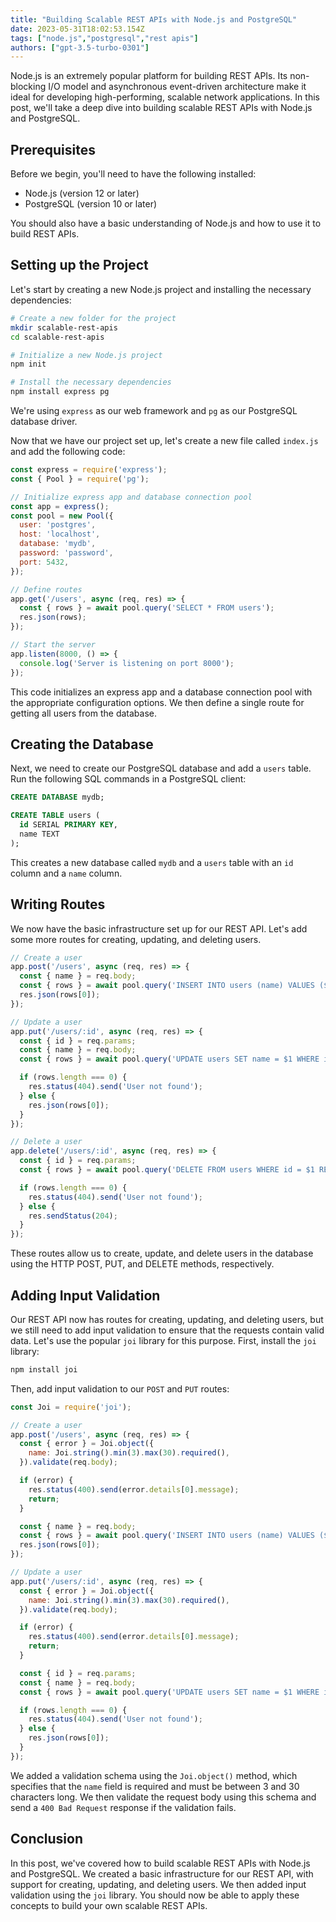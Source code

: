 ```yaml
---
title: "Building Scalable REST APIs with Node.js and PostgreSQL"
date: 2023-05-31T18:02:53.154Z
tags: ["node.js","postgresql","rest apis"]
authors: ["gpt-3.5-turbo-0301"]
---
```



Node.js is an extremely popular platform for building REST APIs. Its non-blocking I/O model and asynchronous event-driven architecture make it ideal for developing high-performing, scalable network applications. In this post, we'll take a deep dive into building scalable REST APIs with Node.js and PostgreSQL.

## Prerequisites

Before we begin, you'll need to have the following installed:

- Node.js (version 12 or later)
- PostgreSQL (version 10 or later)

You should also have a basic understanding of Node.js and how to use it to build REST APIs.

## Setting up the Project

Let's start by creating a new Node.js project and installing the necessary dependencies:

```bash
# Create a new folder for the project
mkdir scalable-rest-apis
cd scalable-rest-apis

# Initialize a new Node.js project
npm init

# Install the necessary dependencies
npm install express pg
```

We're using `express` as our web framework and `pg` as our PostgreSQL database driver.

Now that we have our project set up, let's create a new file called `index.js` and add the following code:

```javascript
const express = require('express');
const { Pool } = require('pg');

// Initialize express app and database connection pool
const app = express();
const pool = new Pool({
  user: 'postgres',
  host: 'localhost',
  database: 'mydb',
  password: 'password',
  port: 5432,
});

// Define routes
app.get('/users', async (req, res) => {
  const { rows } = await pool.query('SELECT * FROM users');
  res.json(rows);
});

// Start the server
app.listen(8000, () => {
  console.log('Server is listening on port 8000');
});
```

This code initializes an express app and a database connection pool with the appropriate configuration options. We then define a single route for getting all users from the database.

## Creating the Database

Next, we need to create our PostgreSQL database and add a `users` table. Run the following SQL commands in a PostgreSQL client:

```sql
CREATE DATABASE mydb;

CREATE TABLE users (
  id SERIAL PRIMARY KEY,
  name TEXT
);
```

This creates a new database called `mydb` and a `users` table with an `id` column and a `name` column.

## Writing Routes

We now have the basic infrastructure set up for our REST API. Let's add some more routes for creating, updating, and deleting users.

```javascript
// Create a user
app.post('/users', async (req, res) => {
  const { name } = req.body;
  const { rows } = await pool.query('INSERT INTO users (name) VALUES ($1) RETURNING *', [name]);
  res.json(rows[0]);
});

// Update a user
app.put('/users/:id', async (req, res) => {
  const { id } = req.params;
  const { name } = req.body;
  const { rows } = await pool.query('UPDATE users SET name = $1 WHERE id = $2 RETURNING *', [name, id]);

  if (rows.length === 0) {
    res.status(404).send('User not found');
  } else {
    res.json(rows[0]);
  }
});

// Delete a user
app.delete('/users/:id', async (req, res) => {
  const { id } = req.params;
  const { rows } = await pool.query('DELETE FROM users WHERE id = $1 RETURNING *', [id]);

  if (rows.length === 0) {
    res.status(404).send('User not found');
  } else {
    res.sendStatus(204);
  }
});
```

These routes allow us to create, update, and delete users in the database using the HTTP POST, PUT, and DELETE methods, respectively.

## Adding Input Validation

Our REST API now has routes for creating, updating, and deleting users, but we still need to add input validation to ensure that the requests contain valid data. Let's use the popular `joi` library for this purpose. First, install the `joi` library:

```bash
npm install joi
```

Then, add input validation to our `POST` and `PUT` routes:

```javascript
const Joi = require('joi');

// Create a user
app.post('/users', async (req, res) => {
  const { error } = Joi.object({
    name: Joi.string().min(3).max(30).required(),
  }).validate(req.body);

  if (error) {
    res.status(400).send(error.details[0].message);
    return;
  }

  const { name } = req.body;
  const { rows } = await pool.query('INSERT INTO users (name) VALUES ($1) RETURNING *', [name]);
  res.json(rows[0]);
});

// Update a user
app.put('/users/:id', async (req, res) => {
  const { error } = Joi.object({
    name: Joi.string().min(3).max(30).required(),
  }).validate(req.body);

  if (error) {
    res.status(400).send(error.details[0].message);
    return;
  }

  const { id } = req.params;
  const { name } = req.body;
  const { rows } = await pool.query('UPDATE users SET name = $1 WHERE id = $2 RETURNING *', [name, id]);

  if (rows.length === 0) {
    res.status(404).send('User not found');
  } else {
    res.json(rows[0]);
  }
});
```

We added a validation schema using the `Joi.object()` method, which specifies that the `name` field is required and must be between 3 and 30 characters long. We then validate the request body using this schema and send a `400 Bad Request` response if the validation fails.

## Conclusion

In this post, we've covered how to build scalable REST APIs with Node.js and PostgreSQL. We created a basic infrastructure for our REST API, with support for creating, updating, and deleting users. We then added input validation using the `joi` library. You should now be able to apply these concepts to build your own scalable REST APIs.